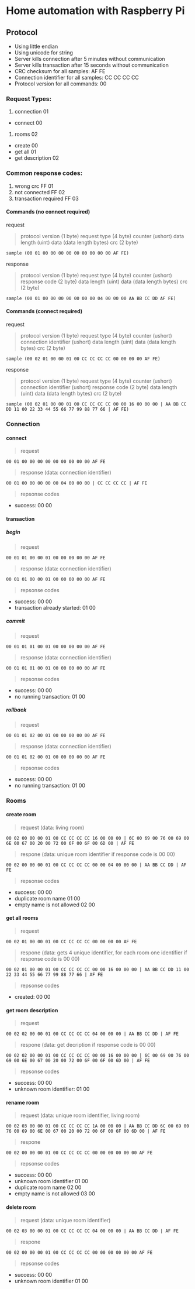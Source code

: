 # Home automation with Raspberry Pi

## Protocol

* Using little endian
* Using unicode for string
* Server kills connection after 5 minutes without communication
* Server kills transaction after 15 seconds without communication
* CRC checksum for all samples: AF FE
* Connection identifier for all samples: CC CC CC CC
* Protocol version for all commands: 00

### Request Types:
1. connection 01
  - connect 00
1. rooms 02
  - create 00
  - get all 01
  - get description 02

### Common response codes:

1. wrong crc FF 01
1. not connected FF 02
1. transaction required FF 03

#### Commands (no connect required)

request
> protocol version (1 byte) request type (4 byte) counter (ushort) data length (uint) data (data length bytes) crc (2 byte)

```
sample (00 01 00 00 00 00 00 00 00 00 00 AF FE)
```
response
> protocol version (1 byte) request type (4 byte) counter (ushort) response code (2 byte) data length (uint) data (data length bytes) crc (2 byte)

```
sample (00 01 00 00 00 00 00 00 00 04 00 00 00 AA BB CC DD AF FE)
```

#### Commands (connect required)

request
> protocol version (1 byte) request type (4 byte) counter (ushort) connection identifier (ushort) data length (uint) data (data length bytes) crc (2 byte)

```
sample (00 02 01 00 00 01 00 CC CC CC CC 00 00 00 00 AF FE)
```
response
> protocol version (1 byte) request type (4 byte) counter (ushort) connection identifier (ushort) response code (2 byte) data length (uint) data (data length bytes) crc (2 byte)

```
sample (00 02 01 00 00 01 00 CC CC CC CC 00 00 16 00 00 00 | AA BB CC DD 11 00 22 33 44 55 66 77 99 88 77 66 | AF FE)
```

### Connection
#### connect

> request

```
00 01 00 00 00 00 00 00 00 00 00 AF FE
```

> response (data: connection identifier)

```
00 01 00 00 00 00 00 04 00 00 00 | CC CC CC CC | AF FE
```

> repsonse codes

- success: 00 00

#### transaction
##### begin

> request

```
00 01 01 00 00 01 00 00 00 00 00 AF FE
```

> response (data: connection identifier)

```
00 01 01 00 00 01 00 00 00 00 00 AF FE
```

> repsonse codes

- success: 00 00
- transaction already started: 01 00

##### commit

> request

```
00 01 01 01 00 01 00 00 00 00 00 AF FE
```

> response (data: connection identifier)

```
00 01 01 01 00 01 00 00 00 00 00 AF FE
```

> repsonse codes

- success: 00 00
- no running transaction: 01 00

##### rollback

> request

```
00 01 01 02 00 01 00 00 00 00 00 AF FE
```

> response (data: connection identifier)

```
00 01 01 02 00 01 00 00 00 00 00 AF FE
```

> repsonse codes

- success: 00 00
- no running transaction: 01 00

### Rooms
#### create room

> request (data: living room)

```
00 02 00 00 00 01 00 CC CC CC CC 16 00 00 00 | 6C 00 69 00 76 00 69 00 6E 00 67 00 20 00 72 00 6F 00 6F 00 6D 00 | AF FE
```

> respone (data: unique room identifier if response code is 00 00)

```
00 02 00 00 00 01 00 CC CC CC CC 00 00 04 00 00 00 | AA BB CC DD | AF FE
```

> repsonse codes

- success: 00 00 
- duplicate room name 01 00
- empty name is not allowed 02 00

#### get all rooms

> request

```
00 02 01 00 00 01 00 CC CC CC CC 00 00 00 00 AF FE
```

> respone (data: gets 4 unique identifier, for each room one identifier if response code is 00 00)

```
00 02 01 00 00 01 00 CC CC CC CC 00 00 16 00 00 00 | AA BB CC DD 11 00 22 33 44 55 66 77 99 88 77 66 | AF FE
```

> repsonse codes

- created: 00 00 

#### get room description

> request

```
00 02 02 00 00 01 00 CC CC CC CC 04 00 00 00 | AA BB CC DD | AF FE
```

> respone (data: get decription if response code is 00 00)

```
00 02 02 00 00 01 00 CC CC CC CC 00 00 16 00 00 00 | 6C 00 69 00 76 00 69 00 6E 00 67 00 20 00 72 00 6F 00 6F 00 6D 00 | AF FE
```

> repsonse codes

- success: 00 00 
- unknown room identifier: 01 00 

#### rename room

> request (data: unique room identifier, living room)

```
00 02 03 00 00 01 00 CC CC CC CC 1A 00 00 00 | AA BB CC DD 6C 00 69 00 76 00 69 00 6E 00 67 00 20 00 72 00 6F 00 6F 00 6D 00 | AF FE
```

> respone

```
00 02 00 00 00 01 00 CC CC CC CC 00 00 00 00 00 00 AF FE
```

> repsonse codes

- success: 00 00 
- unknown room identifier 01 00
- duplicate room name 02 00
- empty name is not allowed 03 00

#### delete room

> request (data: unique room identifier)

```
00 02 03 00 00 01 00 CC CC CC CC 04 00 00 00 | AA BB CC DD | AF FE
```

> respone

```
00 02 00 00 00 01 00 CC CC CC CC 00 00 00 00 00 00 AF FE
```

> repsonse codes

- success: 00 00
- unknown room identifier 01 00
